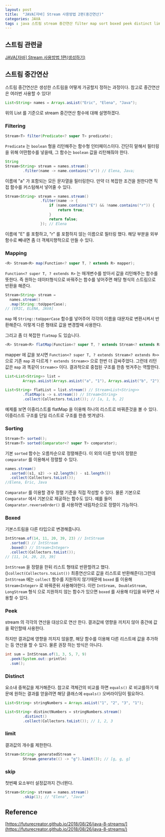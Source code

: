 ```yaml
---
layout: post
title:  "JAVA[자바] Stream 사용방법 2편(중간연산)"
categories: JAVA
tags : java 스트림 stream 중간연산 filter map sort boxed peek distinct limit skip
---
```


## 스트림 관련글
[JAVA[자바] Stream 사용방법 1편(생성하기)](../Stream1)

## 스트림 중간연산
스트림 중간연산은 생성한 스트림을 어떻게 가공할지 정하는 과정이다.
참고로 중간연산은 여러번 사용할 수 있다!

```java
List<String> names = Arrays.asList("Eric", "Elena", "Java");
```
위의 List 를 기준으로 stream 중간연산 함수에 대해 설명하겠다.


### Filtering
```java
Stream<T> filter(Predicate<? super T> predicate);
```

`Predicate` 는 `boolean` 형을 리턴해주는 함수형 인터페이스이다. 
간단히 말해서 필터링을 위해 어떤함수를 넣을때, 그 함수는 `boolean` 값을 리턴해줘야 한다.

```java
String
Stream<String> stream = names.stream()
        .filter(name -> name.contains("a")) // Elena, Java;
```
이름에 "a" 가 포함되는 모든 문자열을 필터링한다.
만약 더 복잡한 조건을 원한다면 직접 함수를 커스텀해서 넣어줄 수 있다.

```java
Stream<String> stream = names.stream()
                .filter(name -> {
                    if (name.contains("E") && !name.contains("r")) {
                        return true;
                    }
                    return false;
                }); // Elena
```
이름에 "E" 를 포함하고, "r" 를 포함하지 않는 이름으로 필터링 했다.
해당 부분을 외부함수로 빼내면 좀 더 객체지향적으로 만들 수 있다.


### Mapping

```java
<R> Stream<R> map(Function<? super T, ? extends R> mapper);
```

`Function<? super T, ? extends R>` 는 매개변수를 받아서 값을 리턴해주는 함수를 뜻한다.
즉 원하는 데이터형식으로 바꿔주는 함수를 넣어주면 해당 형식의 스트림으로 반환을 해준다.


```java
Stream<String> stream = 
  names.stream()
  .map(String::toUpperCase);
// [ERIC, ELENA, JAVA]
```

`map` 에 `String::toUpperCase` 함수를 넣어주어 각각의 이름을
대문자로 변환시켜서 반환해준다. 이렇게 다른 형태로 값을 변경할때 사용한다.

그리고 좀 더 복잡한 `flatmap` 도 있습니다.

```java
<R> Stream<R> flatMap(Function<? super T, ? extends Stream<? extends R>> mapper);
```

mapper 에 값을 보시면 `Function<? super T, ? extends Stream<? extends R>>` 으로 
기존 `map` 과 다르게 `? extends Stream<>` 으로 한번 더 감싸주었다.
그런데 리턴값은 `map` 과 똑같이 `Stream<>` 이다. 결과적으로 중첩된
구조를 한층 벗겨주는 역할한다.

```java
List<List<String>> list =
        Arrays.asList(Arrays.asList("a", "1"), Arrays.asList("b", "2")); // [[a, 1], [b, 2]]

List<String> flatList = list.stream() // Stream<List<String>>
        .flatMap(s -> s.stream()) // Stream<String>
        .collect(Collectors.toList()); // [a, 1, b, 2] 
```
예제를 보면 이중리스트를 flatMap 을 이용해 하나의 리스트로 바꿔준것을 볼 수 있다. 이중리스트 구조를 단일 리스트로 구조를 한층 벗겨냈다.

### Sorting

```java
Stream<T> sorted();
Stream<T> sorted(Comparator<? super T> comparator);
```

기본 `sorted` 함수는 오름차순으로 정렬해준다. 이 외의 다른 방식의 정렬은
`comparator` 를 이용해서 정렬할 수 있다.

```java
names.stream()
  .sorted((s1, s2) -> s2.length() - s1.length())
  .collect(Collectors.toList());
//Elena, Eric, Java
```
`Comparator` 를 이용할 경우 정렬 기준을 직접 작성할 수 있다. 물론 기본으로 `Comparator` 에서 기본으로 제공하는 함수도 있다.
예를 들어 `Comparator.reverseOrder()` 를 사용하면 내림차순으로 정렬이 가능하다.

### Boxed
기본스트림을 다른 타입으로 변경해줍니다.
```java
IntStream.of(14, 11, 20, 39, 23) // IntStream
  .sorted() // IntStream
  .boxed() // Stream<Integer>
  .collect(Collectors.toList());
// [11, 14, 20, 23, 39]
```
`IntStream` 을 정렬을 한뒤 리스트 형태로 반환할려고 했다. ()`collect(Collectors.toList())` 최종연산으로 값을 리스트로 반환해준다)그런데 `IntStream` 에는 `collect` 함수를 지원하지 않기때문에 `boxed` 를 이용해 `Stream<Integer>` 로 바꿔준뒤 사용해야한다.
이런 `IntSream, DoubleStream, LongStream` 형식
으로 지원하지 않는 함수가 있으면 `boxed` 를 사용해 타입을 바꾸면
사용할 수 있다.

### Peek
stream 의 각각의 연산을 대상으로 연산 한다.
결과값에 영향을 끼치지 않아 중간에 값을 확인할때 사용한다.

하지만 결과값에 영향을 끼치지 않을뿐, 해당 함수를 이용해 
다른 리스트에 값을 추가하는 등 연산을 할 수 있다. 물론 권장 하는 방식은 아니다.

```java
int sum = IntStream.of(1, 3, 5, 7, 9)
  .peek(System.out::println)
  .sum();
```

### Distinct

요소내 중복값을 제거해준다. 참고로 객체간의 비교를 하면 `equals()` 로 비교를하기 때문에 원하는 결과를 얻을려면 해당 클래스에
`equals()` 오버라이딩이 필요하다.

```java
List<String> stringNumbers = Arrays.asList("1", "2", "3", "1");

List<String> distinctNumbers = stringNumbers.stream()
        .distinct()
        .collect(Collectors.toList()); // 1, 2, 3
```

### limit

결과값의 개수를 제한한다.

```java
Stream<String> generatedStream =
        Stream.generate(() -> "g").limit(3); // [g, g, g]
```

### skip

첫번째 요소부터 설정값까지 건너뛴다.

```java
Stream<String> stream = names.stream()
        .skip(1); // "Elena", "Java"
```



## Reference
[https://futurecreator.github.io/2018/08/26/java-8-streams/](https://futurecreator.github.io/2018/08/26/java-8-streams/)